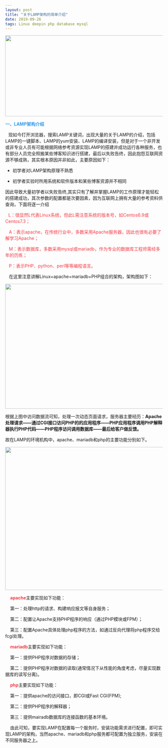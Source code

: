 ```yaml
---
layout: post
title: "关于LAMP架构的简单介绍"
date: 2019-09-26
tags: Linux deepin php database mysql 
---
```


<div class="htmledit_views" id="content_views">
                                            <p><img alt="" class="has" height="258" src="https://img-blog.csdnimg.cn/20181119082239314.png?x-oss-process=image/watermark,type_ZmFuZ3poZW5naGVpdGk,shadow_10,text_aHR0cHM6Ly9ibG9nLmNzZG4ubmV0L3NqMzQ5NzgxNDc4,size_16,color_FFFFFF,t_70" width="657"></p>

<p><span style="color:#3399ea;"><strong>一、LAMP架构介绍</strong></span></p>

<p><strong>&nbsp;&nbsp;&nbsp;</strong>现如今打开浏览器，搜索LAMP关键词，出现大量的关于LAMP的介绍，包括LAMP的一键脚本、LAMP的yum安装、LAMP的编译安装，但是对于一个非开发或非专业人员有可能根据网络参考资源实现LAMP的搭建并成功运行各种服务，也有部分人员完全照搬某些博客知识进行搭建，最后以失败告终，因此抱怨互联网资源不够成熟，其实根本原因并非如此，主要原因如下：</p>

<ul><li>
    <p>初学者对LAMP架构原理不熟悉</p>
    </li>
    <li>
    <p>初学者实验时所用系统和软件版本和某些博客资源并不相同</p>
    </li>
</ul><p>因此导致大量初学者以失败告终,其实只有了解并掌握LAMP的工作原理才能轻松的搭建成功，其次参数的配置都是次要因素，因为互联网上拥有大量的参考资料供查询，下面将逐一介绍</p>

<p><span style="color:#f33b45;"><strong>&nbsp;&nbsp;&nbsp;</strong>L：很显然L代表Linux系统，但此L需注意系统的版本号，如Centos6.9或Centos7.3；</span></p>

<p><span style="color:#f33b45;">&nbsp;&nbsp; A：表示apache，在传统行业中，多数采用Apache服务器，因此也很有必要了解学习Apache；</span></p>

<p><span style="color:#f33b45;">&nbsp;&nbsp; M：表示数据库，多数采用mysql或mariadb，作为专业的数据库工程师需经多年的历练；</span></p>

<p><span style="color:#f33b45;">&nbsp;&nbsp; P：表示PHP、python、perl等等编程语言。</span></p>

<p>&nbsp;&nbsp; 在这里注意讲解Linux+apache+mariadb+PHP组合的架构，架构图如下：</p>

<p><img alt="" class="has" height="398" src="https://img-blog.csdnimg.cn/20181119082310315.png?x-oss-process=image/watermark,type_ZmFuZ3poZW5naGVpdGk,shadow_10,text_aHR0cHM6Ly9ibG9nLmNzZG4ubmV0L3NqMzQ5NzgxNDc4,size_16,color_FFFFFF,t_70" width="558"></p>

<p>根据上图中访问数据流可知，处理一次动态页面请求，服务器主要经历：<strong>Apache处理请求——通过CGI接口访问PHP的的应用程序——PHP应用程序调用PHP解释器执行PHP代码——PHP程序访问调用数据库——最后给客户做反馈。</strong></p>

<p>故在LAMP的环境机构中，apache、mariadb和php的主要功能分别如下。</p>

<p><img alt="" class="has" height="456" src="https://img-blog.csdnimg.cn/20181119083215117.png?x-oss-process=image/watermark,type_ZmFuZ3poZW5naGVpdGk,shadow_10,text_aHR0cHM6Ly9ibG9nLmNzZG4ubmV0L3NqMzQ5NzgxNDc4,size_16,color_FFFFFF,t_70" width="769"></p>

<p>&nbsp;&nbsp;&nbsp;&nbsp;<span style="color:#f33b45;"><strong>apache</strong></span>主要实现如下功能：</p>

<p>&nbsp;&nbsp;&nbsp; 第一：处理http的请求、构建响应报文等自身服务；</p>

<p>&nbsp;&nbsp;&nbsp; 第二：配置让Apache支持PHP程序的响应（通过PHP模块或FPM）；</p>

<p>&nbsp;&nbsp;&nbsp; 第三：配置Apache具体处理php程序的方法，如通过反向代理将php程序交给fcgi处理。</p>

<p>&nbsp;&nbsp;&nbsp;<span style="color:#f33b45;">&nbsp;<strong>mariadb</strong></span>主要实现如下功能：</p>

<p>&nbsp;&nbsp;&nbsp;&nbsp;第一：提供PHP程序对数据的存储；</p>

<p>&nbsp;&nbsp;&nbsp;&nbsp;第二：提供PHP程序对数据的读取(通常情况下从性能的角度考虑，尽量实现数据库的读写分离)。</p>

<p>&nbsp;&nbsp;&nbsp;&nbsp;<span style="color:#f33b45;"><strong>php</strong></span>主要实现如下功能：</p>

<p>&nbsp;&nbsp;&nbsp;&nbsp;第一：提供apache的访问接口，即CGI或Fast CGI(FPM);</p>

<p>&nbsp;&nbsp;&nbsp;&nbsp;第二：提供PHP程序的解释器；</p>

<p>&nbsp;&nbsp;&nbsp;&nbsp;第三：提供mairadb数据库的连接函数的基本环境。</p>

<p>&nbsp;&nbsp;&nbsp;&nbsp;由此可知，要实现LAMP在配置每一个服务时，安装功能需求进行配置，即可实现LAMP的架构，当然apache、mariadb和php服务都可配置为独立服务，安装在不同服务器之上。</p>                                    </div>